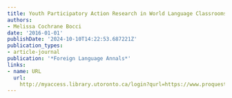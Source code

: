 ```yaml
---
title: Youth Participatory Action Research in World Language Classrooms
authors:
- Melissa Cochrane Bocci
date: '2016-01-01'
publishDate: '2024-10-10T14:22:53.687221Z'
publication_types:
- article-journal
publication: '*Foreign Language Annals*'
links:
- name: URL
  url: 
    http://myaccess.library.utoronto.ca/login?qurl=https://www.proquest.com/docview/1871581120?accountid=14771&bdid=38382&_bd=td7xCBinGfqfWwZ4i7Imp%2FO8NGc%3D
---
```

